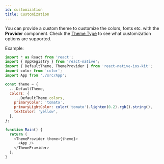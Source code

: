 ```yaml
---
id: customization
title: Customization
---
```


You can provide a custom theme to customize the colors, fonts etc. with the **Provider** component.
Check the [Theme Type](theme) to see what customization options are supported.

Example:

```javascript
import * as React from 'react';
import { AppRegistry } from 'react-native';
import { DefaultTheme, ThemeProvider } from 'react-native-ios-kit';
import color from 'color';
import App from './src/App';

const theme = {
  ...DefaultTheme,
  colors: {
    ...DefaultTheme.colors,
    primaryColor: 'tomato',
    primaryLightColor: color('tomato').lighten(0.2).rgb().string(),
    textColor: 'yellow',
  },
};

function Main() {
  return (
    <ThemeProvider theme={theme}>
      <App />
    </ThemeProvider>
  );
}
```
